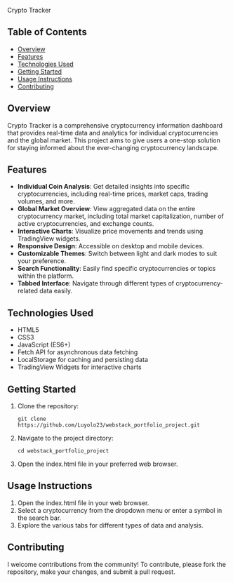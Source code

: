 
Crypto Tracker

## Table of Contents
- [Overview](#overview)
- [Features](#features)
- [Technologies Used](#technologies-used)
- [Getting Started](#getting-started)
- [Usage Instructions](#usage-instructions)
- [Contributing](#contributing)

## Overview

Crypto Tracker is a comprehensive cryptocurrency information dashboard that provides real-time data and analytics for individual cryptocurrencies and the global market. This project aims to give users a one-stop solution for staying informed about the ever-changing cryptocurrency landscape.

## Features

- **Individual Coin Analysis**: Get detailed insights into specific cryptocurrencies, including real-time prices, market caps, trading volumes, and more.
- **Global Market Overview**: View aggregated data on the entire cryptocurrency market, including total market capitalization, number of active cryptocurrencies, and exchange counts.
- **Interactive Charts**: Visualize price movements and trends using TradingView widgets.
- **Responsive Design**: Accessible on desktop and mobile devices.
- **Customizable Themes**: Switch between light and dark modes to suit your preference.
- **Search Functionality**: Easily find specific cryptocurrencies or topics within the platform.
- **Tabbed Interface**: Navigate through different types of cryptocurrency-related data easily.

## Technologies Used

- HTML5
- CSS3
- JavaScript (ES6+)
- Fetch API for asynchronous data fetching
- LocalStorage for caching and persisting data
- TradingView Widgets for interactive charts

## Getting Started

1. Clone the repository:
   ```
   git clone https://github.com/Luyolo23/webstack_portfolio_project.git
   ```

2. Navigate to the project directory:
   ```
   cd webstack_portfolio_project
   ```

3. Open the index.html file in your preferred web browser.

## Usage Instructions

1. Open the index.html file in your web browser.
2. Select a cryptocurrency from the dropdown menu or enter a symbol in the search bar.
3. Explore the various tabs for different types of data and analysis.

## Contributing

I welcome contributions from the community! To contribute, please fork the repository, make your changes, and submit a pull request.

